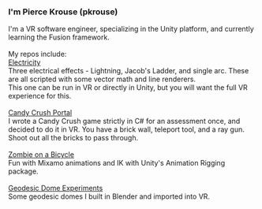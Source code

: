 ### I'm Pierce Krouse (pkrouse)

<!--
**pkrouse/pkrouse** is a ✨ _special_ ✨ repository because its `README.md` (this file) appears on your GitHub profile.

Here are some ideas to get you started:

- 🔭 I’m currently working on ...
- 🌱 I’m currently learning ...
- 👯 I’m looking to collaborate on ...
- 🤔 I’m looking for help with ...
- 💬 Ask me about ...
- 📫 How to reach me: ...
- 😄 Pronouns: ...
- ⚡ Fun fact: ...
-->
I'm a VR software engineer, specializing in the Unity platform, and currently learning the Fusion framework.<br><br>
My repos include:<br>
[Electricity](https://github.com/pkrouse/Electricity)<br>
Three electrical effects - Lightning, Jacob's Ladder, and single arc.  These are all scripted with some vector math and line renderers.<br>
This one can be run in VR or directly in Unity, but you will want the full VR experience for this.<br><br>
[Candy Crush Portal](https://github.com/pkrouse/CandyCrushPortal)<br>
I wrote a Candy Crush game strictly in C# for an assessment once, and decided to do it in VR. You have a brick wall, teleport tool, and a ray gun.<br>
Shoot out all the bricks to pass through.<br><br>
[Zombie on a Bicycle](https://github.com/pkrouse/ZombieOnABicycle)<br>
Fun with Mixamo animations and IK with Unity's Animation Rigging package.<br><br>
[Geodesic Dome Experiments](https://github.com/pkrouse/DomeExperiments)<br>
Some geodesic domes I built in Blender and imported into VR.<br>

